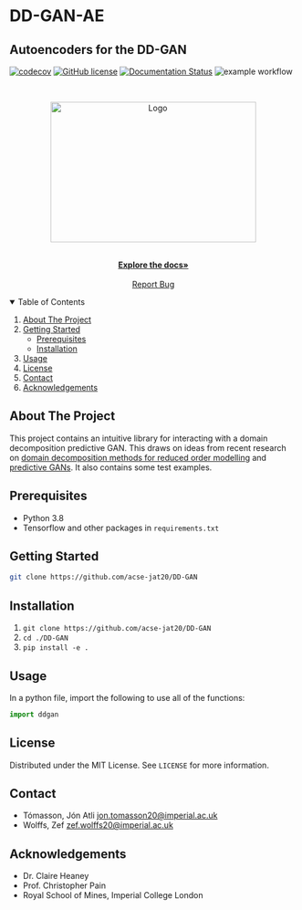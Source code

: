 # DD-GAN-AE

## Autoencoders for the DD-GAN

[![codecov](https://codecov.io/gh/acse-zrw20/DD-GAN-AE/branch/main/graph/badge.svg?token=1LU7UG5OF9)](https://codecov.io/gh/acse-zrw20/DD-GAN-AE)
[![GitHub license](https://img.shields.io/github/license/Naereen/StrapDown.js.svg)](https://github.com/acse-zrw20/DD-GAN-AE/blob/main/LICENSE)
[![Documentation Status](https://github.com/acse-zrw20/DD-GAN-AE/actions/workflows/docs.yml/badge.svg)](https://github.com/acse-zrw220/DD-GAN-AE/blob/main/docs/docs.pdf)
![example workflow](https://github.com/acse-jat20/DD-GAN/actions/workflows/health.yml/badge.svg)

<!-- PROJECT LOGO -->

<br />
<p align="center">
  <a href="https://github.com/acse-jat20/DD-GAN">
    <img src="images/logo.png" alt="Logo" width="360" height="246">
  </a>

<p align="center">
    <br />
    <a href="https://github.com/acse-jat20/DD-GAN/blob/main/docs/docs.pdf"><strong>Explore the docs»</strong></a>
    <br />
    <br />
    <a href="https://github.com/acse-jat20/DD-GAN/issues">Report Bug</a>
  </p>
</p>

<!-- TABLE OF CONTENTS -->

<details open="open">
  <summary>Table of Contents</summary>
  <ol>
    <li>
      <a href="#about-the-project">About The Project</a>
    </li>
    <li>
      <a href="#getting-started">Getting Started</a>
      <ul>
        <li><a href="#prerequisites">Prerequisites</a></li>
        <li><a href="#installation">Installation</a></li>
      </ul>
    </li>
    <li><a href="#usage">Usage</a></li>
    <li><a href="#license">License</a></li>
    <li><a href="#contact">Contact</a></li>
    <li><a href="#acknowledgements">Acknowledgements</a></li>
  </ol>
</details>

<!-- ABOUT THE PROJECT -->

## About The Project

This project contains an intuitive library for interacting with a domain decomposition predictive GAN. This draws on ideas from recent research on [domain decomposition methods for reduced order modelling](https://www.sciencedirect.com/science/article/pii/S0045793019300350) and [predictive GANs](https://arxiv.org/abs/2105.07729). It also contains some test examples. 

<!-- GETTING STARTED -->

## Prerequisites

* Python 3.8
* Tensorflow and other packages in ```requirements.txt```

## Getting Started

```sh
git clone https://github.com/acse-jat20/DD-GAN
```

## Installation

1. ```git clone https://github.com/acse-jat20/DD-GAN```
2. ```cd ./DD-GAN```
3. ```pip install -e .```

<!-- USAGE EXAMPLES -->

## Usage

In a python file, import the following to use all of the functions:

```python
import ddgan
```

<!-- ACKNOWLEDGEMENTS 
_For more information, please refer to the report in this repo_
-->
<!-- LICENSE -->

## License

Distributed under the MIT License. See `LICENSE` for more information.

<!-- CONTACT -->


## Contact

* Tómasson, Jón Atli jon.tomasson20@imperial.ac.uk
* Wolffs, Zef zef.wolffs20@imperial.ac.uk

<!-- ACKNOWLEDGEMENTS -->

## Acknowledgements

* Dr. Claire Heaney
* Prof. Christopher Pain
* Royal School of Mines, Imperial College London

<!-- MARKDOWN LINKS & IMAGES -->

<!-- https://www.markdownguide.org/basic-syntax/#reference-style-links 
[contributors-shield]: https://img.shields.io/github/contributors/acse-2020/group-project-the-uploaders.svg?style=for-the-badge
[contributors-url]: https://github.com/acse-2020/acse-4-x-ray-classification-losslandscape/graphs/contributors
[issues-shield]: https://img.shields.io/github/issues/acse-2020/group-project-the-uploaders.svg?style=for-the-badge
[issues-url]: https://github.com/acse-2020/acse-4-x-ray-classification-losslandscape/issues
[license-shield]: https://img.shields.io/github/license/acse-2020/group-project-the-uploaders.svg?style=for-the-badge
[license-url]: https://github.com/acse-2020/acse-4-x-ray-classification-losslandscape/blob/main/LICENSE.txt
-->
